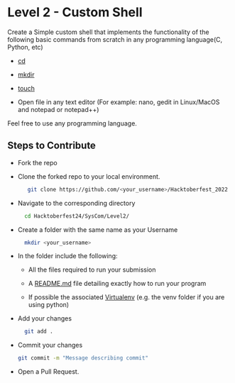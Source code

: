 # Level 2 - Custom Shell
Create a Simple custom shell that implements the functionality of the following basic commands from scratch in any programming language(C, Python, etc)
+ [cd](https://www.geeksforgeeks.org/cd-command-in-linux-with-examples/)
  
+ [mkdir](https://www.geeksforgeeks.org/mkdir-command-in-linux-with-examples/)
  
+ [touch](https://www.geeksforgeeks.org/touch-command-in-linux-with-examples/)
  
+ Open file in any text editor (For example: nano, gedit in Linux/MacOS and notepad or notepad++)
  
Feel free to use any programming language.

## Steps to Contribute
+ Fork the repo
+ Clone the forked repo to your local environment.
  ```bash
     git clone https://github.com/<your_username>/Hacktoberfest_2022
  ```
+ Navigate to the corresponding directory
  ```bash
    cd Hacktoberfest24/SysCom/Level2/
  ```
+ Create a folder with the same name as your Username
  ```bash
    mkdir <your_username>
  ```
+ In the folder include the following:
  - All the files required to run your submission
    
  - A [README.md](https://docs.github.com/en/get-started/writing-on-github/getting-started-with-writing-and-formatting-on-github/quickstart-for-writing-on-github) file detailing exactly how to run your program
    
  - If possible the associated [Virtualenv](https://docs.python.org/3/library/venv.html) (e.g. the venv folder if you are using python)
    
+ Add your changes
  ```bash
    git add .
  ```
+ Commit your changes
  ```bash
  git commit -m "Message describing commit"
  ```
+ Open a Pull Request.
